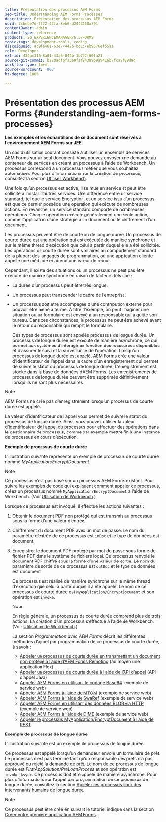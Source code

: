 ```yaml
---
title: Présentation des processus AEM Forms
seo-title: Understanding AEM Forms Processes
description: Présentation des processus AEM Forms
uuid: 7cbebe7d-f222-42fa-8eb6-d2443458a791
contentOwner: admin
content-type: reference
products: SG_EXPERIENCEMANAGER/6.5/FORMS
topic-tags: development-tools, coding
discoiquuid: ac9fe461-63e7-442b-bd1c-eb9576ef55aa
role: Developer
exl-id: 434ac316-8a01-43a6-844b-1b792f60fa21
source-git-commit: b220adf6fa3e9faf94389b9a9416b7fca2f89d9d
workflow-type: tm+mt
source-wordcount: '803'
ht-degree: 100%

---
```


# Présentation des processus AEM Forms {#understanding-aem-forms-processes}

**Les exemples et les échantillons de ce document sont réservés à l’environnement AEM Forms sur JEE.**

Un cas dʼutilisation courant consiste à utiliser un ensemble de services AEM Forms sur un seul document. Vous pouvez envoyer une demande au conteneur de services en créant un processus à l’aide de Workbench. Un processus correspond à un processus métier que vous souhaitez automatiser. Pour plus d’informations sur la création de processus, consultez la section [Utiliser Workbench](https://www.adobe.com/go/learn_aemforms_workbench_63_fr).

Une fois quʼun processus est activé, il se mue en service et peut être sollicité à lʼinstar dʼautres services. Une différence entre un service standard, tel que le service Encryption, et un service issu dʼun processus, est que ce dernier possède une opération qui exécute de nombreuses actions. En revanche, un service standard comporte de nombreuses opérations. Chaque opération exécute généralement une seule action, comme lʼapplication dʼune stratégie à un document ou le chiffrement dʼun document.

Les processus peuvent être de courte ou de longue durée. Un processus de courte durée est une opération qui est exécutée de manière synchrone et sur le même thread dʼexécution que celui à partir duquel elle a été sollicitée. Les opérations de courte durée sont similaires au comportement standard de la plupart des langages de programmation, où une application cliente appelle une méthode et attend une valeur de retour.

Cependant, il existe des situations où un processus ne peut pas être exécuté de manière synchrone en raison de facteurs tels que :

* La durée dʼun processus peut être très longue.
* Un processus peut transcender le cadre de lʼentreprise.
* Un processus doit être accompagné dʼune contribution externe pour pouvoir être mené à terme. À titre dʼexemple, on peut imaginer une situation où un formulaire est envoyé à un responsable qui a quitté son bureau. Dans ces circonstances, le processus ne peut être achevé avant le retour du responsable qui remplit le formulaire.

   Ces types de processus sont appelés processus de longue durée. Un processus de longue durée est exécuté de manière asynchrone, ce qui permet aux systèmes dʼinteragir en fonction des ressources disponibles et dʼassurer le suivi et la surveillance de lʼopération. Lorsquʼun processus de longue durée est appelé, AEM Forms crée une valeur dʼidentificateur de lʼappel dans le cadre d’un enregistrement qui permet de suivre le statut du processus de longue durée. L’enregistrement est stocké dans la base de données dʼAEM Forms. Les enregistrements de processus de longue durée peuvent être supprimés définitivement lorsqu’ils ne sont plus nécessaires.

>[!NOTE]
>
>AEM Forms ne crée pas d’enregistrement lorsqu’un processus de courte durée est appelé.

La valeur dʼidentificateur de lʼappel vous permet de suivre le statut du processus de longue durée. Ainsi, vous pouvez utiliser la valeur dʼidentificateur de lʼappel du processus pour effectuer des opérations dans le gestionnaire de processus, comme par exemple mettre fin à une instance de processus en cours dʼexécution.

**Exemple de processus de courte durée**

L’illustration suivante représente un exemple de processus de courte durée nommé *MyApplication/EncryptDocument*.

>[!NOTE]
>
>Ce processus n’est pas basé sur un processus AEM Forms existant. Pour suivre les exemples de code qui expliquent comment appeler ce processus, créez un processus nommé `MyApplication/EncryptDocument` à l’aide de Workbench. (Voir [Utilisation de Workbench](https://www.adobe.com/go/learn_aemforms_workbench_63).)

Lorsque ce processus est invoqué, il effectue les actions suivantes :

1. Obtenir le document PDF non protégé qui est transmis au processus sous la forme dʼune valeur dʼentrée.
1. Chiffrement du document PDF avec un mot de passe. Le nom du paramètre d’entrée de ce processus est `inDoc` et le type de données est document.
1. Enregistrer le document PDF protégé par mot de passe sous forme de fichier PDF dans le système de fichiers local. Ce processus renvoie le document PDF chiffré sous la forme dʼune valeur de sortie. Le nom du paramètre de sortie de ce processus est `outDoc` et le type de données est document.

   Ce processus est réalisé de manière synchrone sur le même thread dʼexécution que celui à partir duquel il a été appelé. Le nom de ce processus de courte durée est `MyApplication/EncryptDocument` et son opération est `invoke`.

   >[!NOTE]
   >
   >En règle générale, un processus de courte durée comprend plus de trois actions. La création dʼun processus sʼeffectue à lʼaide de Workbench. (Voir [Utilisation de Workbench](https://www.adobe.com/go/learn_aemforms_workbench_63).)

   La section *Programmation avec AEM Forms* décrit les différentes méthodes dʼappel par programmation de ce processus de courte durée, à savoir :

   * [Appeler un processus de courte durée en transmettant un document non protégé à lʼaide dʼAEM Forms Remoting](/help/forms/developing/invoking-aem-forms-using-remoting.md#invoking-a-short-lived-process-by-passing-an-unsecure-document-using-remoting) (au moyen une application Flex)
   * [Appeler un processus de courte durée à l’aide de l’API dʼappel](/help/forms/developing/invoking-aem-forms-using-java.md#invoking-a-short-lived-process-using-the-invocation-api) (API dʼappel Java)
   * [Appeler AEM Forms en utilisant le codage Base64](/help/forms/developing/invoking-aem-forms-using-web.md#invoking-aem-forms-using-base64-encoding) (exemple de service web)
   * [Appeler AEM Forms à l’aide de MTOM](/help/forms/developing/invoking-aem-forms-using-web.md#invoking-aem-forms-using-mtom) (exemple de service web)
   * [Appeler AEM Forms à l’aide de SwaRef](/help/forms/developing/invoking-aem-forms-using-web.md#invoking-aem-forms-using-swaref) (exemple de service web)
   * [Appeler AEM Forms en utilisant des données BLOB via HTTP](/help/forms/developing/invoking-aem-forms-using-web.md#invoking-aem-forms-using-blob-data-over-http) (exemple de service web)
   * [Appeler AEM Forms à l’aide de DIME](/help/forms/developing/invoking-aem-forms-using-web.md#invoking-aem-forms-using-dime) (exemple de service web)
   * [Appeler le processus MyApplication/EncryptDocument à l’aide de REST](/help/forms/developing/invoking-aem-forms-using-rest.md)

**Exemple de processus de longue durée**

L’illustration suivante est un exemple de processus de longue durée.

Ce processus est appelé lorsqu’un demandeur envoie un formulaire de prêt. Le processus n’est pas terminé tant qu’un responsable des prêts n’a pas approuvé ou rejeté la demande de prêt. Le nom de ce processus de longue durée est *FirstAppSolution/PreLoanProcess* et son opération est `invoke_Async`. Ce processus doit être appelé de manière asynchrone. Pour plus d’informations sur l’appel par programmation de ce processus de longue durée, consultez la section [Appeler les processus pour des intervenants humains de longue durée](/help/forms/developing/invoking-human-centric-long-lived.md#invoking-human-centric-long-lived-processes).

>[!NOTE]
>
>Ce processus peut être créé en suivant le tutoriel indiqué dans la section [Créer votre première application AEM Forms](https://www.adobe.com/go/learn_aemforms_firstapp_ds_63).
